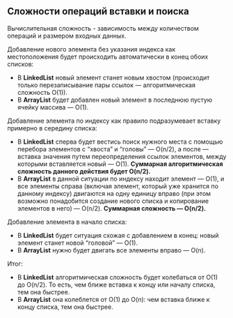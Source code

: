 ## Сложности операций вставки и поиска
Вычислительная сложность - зависимость между количеством операций и размером входных данных.

Добавление нового элемента без указания индекса как местоположения будет происходить автоматически в конец обоих списков:
- В **LinkedList** новый элемент станет новым хвостом (происходит только перезаписывание пары ссылок — алгоритмическая сложность O(1)).
- В **ArrayList** будет добавлен новый элемент в последнюю пустую ячейку массива — O(1).

Добавление элемента по индексу как правило подразумевает вставку примерно в середину списка:
- В **LinkedList** сперва будет вестись поиск нужного места с помощью перебора элементов с “хвоста” и “головы” — O(n/2), а после — вставка значения путем переопределения ссылок элементов, между которыми вставляется новый — O(1). 
**Суммарная алгоритмическая сложность данного действия будет O(n/2).**
- В **ArrayList** в данной ситуации по индексу находит элемент — O(1), и все элементы справа (включая элемент, который уже хранится по данному индексу) двигаются на одну единицу вправо (при этом возможно понадобится создание нового списка и копирование элементов в него) — O(n/2). 
**Суммарная сложность — O(n/2).**

Добавление элемента в начало списка: 
- В **LinkedList** будет ситуация схожая с добавлением в конец: новый элемент станет новой “головой” — O(1). 
- В **ArrayList** нужно будет двигать все элементы вправо — O(n).

Итог: 
- В **LinkedList** алгоритмическая сложность будет колебаться от O(1) до O(n/2). То есть, чем ближе вставка к концу или началу списка, тем она быстрее. 
- В **ArrayList** она колеблется от O(1) до O(n): чем вставка ближе к концу списка, тем она быстрее.
